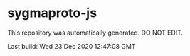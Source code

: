 # sygmaproto-js
This repository was automatically generated. DO NOT EDIT. 

Last build: Wed 23 Dec 2020 12:47:08 GMT
